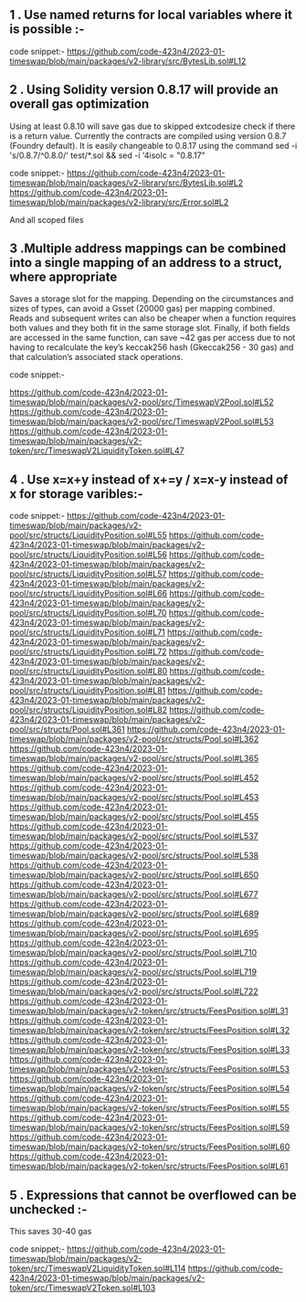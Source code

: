 ## 1 . Use named returns for local variables where it is possible :-

code snippet:-
https://github.com/code-423n4/2023-01-timeswap/blob/main/packages/v2-library/src/BytesLib.sol#L12

## 2 . Using Solidity version 0.8.17 will provide an overall gas optimization

Using at least 0.8.10 will save gas due to skipped extcodesize check if there is a return value. Currently the contracts are compiled using version 0.8.7 (Foundry default). It is easily changeable to 0.8.17 using the command sed -i 's/0\.8\.7/^0.8.0/' test/*.sol && sed -i '4isolc = "0.8.17"

code snippet:-
https://github.com/code-423n4/2023-01-timeswap/blob/main/packages/v2-library/src/BytesLib.sol#L2
https://github.com/code-423n4/2023-01-timeswap/blob/main/packages/v2-library/src/Error.sol#L2

And all scoped files

## 3 .Multiple address mappings can be combined into a single mapping of an address to a struct, where appropriate
Saves a storage slot for the mapping. Depending on the circumstances and sizes of types, can avoid a Gsset (20000 gas) per mapping combined. Reads and subsequent writes can also be cheaper when a function requires both values and they both fit in the same storage slot. Finally, if both fields are accessed in the same function, can save ~42 gas per access due to not having to recalculate the key’s keccak256 hash (Gkeccak256 - 30 gas) and that calculation’s associated stack operations.

code snippet:-

https://github.com/code-423n4/2023-01-timeswap/blob/main/packages/v2-pool/src/TimeswapV2Pool.sol#L52
https://github.com/code-423n4/2023-01-timeswap/blob/main/packages/v2-pool/src/TimeswapV2Pool.sol#L53
https://github.com/code-423n4/2023-01-timeswap/blob/main/packages/v2-token/src/TimeswapV2LiquidityToken.sol#L47

## 4 . Use x=x+y instead of x+=y / x=x-y instead of x for storage varibles:-

code snippet:-
https://github.com/code-423n4/2023-01-timeswap/blob/main/packages/v2-pool/src/structs/LiquidityPosition.sol#L55
https://github.com/code-423n4/2023-01-timeswap/blob/main/packages/v2-pool/src/structs/LiquidityPosition.sol#L56
https://github.com/code-423n4/2023-01-timeswap/blob/main/packages/v2-pool/src/structs/LiquidityPosition.sol#L57
https://github.com/code-423n4/2023-01-timeswap/blob/main/packages/v2-pool/src/structs/LiquidityPosition.sol#L66
https://github.com/code-423n4/2023-01-timeswap/blob/main/packages/v2-pool/src/structs/LiquidityPosition.sol#L70
https://github.com/code-423n4/2023-01-timeswap/blob/main/packages/v2-pool/src/structs/LiquidityPosition.sol#L71
https://github.com/code-423n4/2023-01-timeswap/blob/main/packages/v2-pool/src/structs/LiquidityPosition.sol#L72
https://github.com/code-423n4/2023-01-timeswap/blob/main/packages/v2-pool/src/structs/LiquidityPosition.sol#L80
https://github.com/code-423n4/2023-01-timeswap/blob/main/packages/v2-pool/src/structs/LiquidityPosition.sol#L81
https://github.com/code-423n4/2023-01-timeswap/blob/main/packages/v2-pool/src/structs/LiquidityPosition.sol#L82
https://github.com/code-423n4/2023-01-timeswap/blob/main/packages/v2-pool/src/structs/Pool.sol#L361
https://github.com/code-423n4/2023-01-timeswap/blob/main/packages/v2-pool/src/structs/Pool.sol#L362
https://github.com/code-423n4/2023-01-timeswap/blob/main/packages/v2-pool/src/structs/Pool.sol#L365
https://github.com/code-423n4/2023-01-timeswap/blob/main/packages/v2-pool/src/structs/Pool.sol#L452
https://github.com/code-423n4/2023-01-timeswap/blob/main/packages/v2-pool/src/structs/Pool.sol#L453
https://github.com/code-423n4/2023-01-timeswap/blob/main/packages/v2-pool/src/structs/Pool.sol#L455
https://github.com/code-423n4/2023-01-timeswap/blob/main/packages/v2-pool/src/structs/Pool.sol#L537
https://github.com/code-423n4/2023-01-timeswap/blob/main/packages/v2-pool/src/structs/Pool.sol#L538
https://github.com/code-423n4/2023-01-timeswap/blob/main/packages/v2-pool/src/structs/Pool.sol#L650
https://github.com/code-423n4/2023-01-timeswap/blob/main/packages/v2-pool/src/structs/Pool.sol#L677
https://github.com/code-423n4/2023-01-timeswap/blob/main/packages/v2-pool/src/structs/Pool.sol#L689
https://github.com/code-423n4/2023-01-timeswap/blob/main/packages/v2-pool/src/structs/Pool.sol#L695
https://github.com/code-423n4/2023-01-timeswap/blob/main/packages/v2-pool/src/structs/Pool.sol#L710
https://github.com/code-423n4/2023-01-timeswap/blob/main/packages/v2-pool/src/structs/Pool.sol#L719
https://github.com/code-423n4/2023-01-timeswap/blob/main/packages/v2-pool/src/structs/Pool.sol#L722
https://github.com/code-423n4/2023-01-timeswap/blob/main/packages/v2-token/src/structs/FeesPosition.sol#L31
https://github.com/code-423n4/2023-01-timeswap/blob/main/packages/v2-token/src/structs/FeesPosition.sol#L32
https://github.com/code-423n4/2023-01-timeswap/blob/main/packages/v2-token/src/structs/FeesPosition.sol#L33
https://github.com/code-423n4/2023-01-timeswap/blob/main/packages/v2-token/src/structs/FeesPosition.sol#L53
https://github.com/code-423n4/2023-01-timeswap/blob/main/packages/v2-token/src/structs/FeesPosition.sol#L54
https://github.com/code-423n4/2023-01-timeswap/blob/main/packages/v2-token/src/structs/FeesPosition.sol#L55
https://github.com/code-423n4/2023-01-timeswap/blob/main/packages/v2-token/src/structs/FeesPosition.sol#L59
https://github.com/code-423n4/2023-01-timeswap/blob/main/packages/v2-token/src/structs/FeesPosition.sol#L60
https://github.com/code-423n4/2023-01-timeswap/blob/main/packages/v2-token/src/structs/FeesPosition.sol#L61


## 5 . Expressions that cannot be overflowed can be unchecked :-
This saves 30-40 gas

code snippet;-
https://github.com/code-423n4/2023-01-timeswap/blob/main/packages/v2-token/src/TimeswapV2LiquidityToken.sol#L114
https://github.com/code-423n4/2023-01-timeswap/blob/main/packages/v2-token/src/TimeswapV2Token.sol#L103